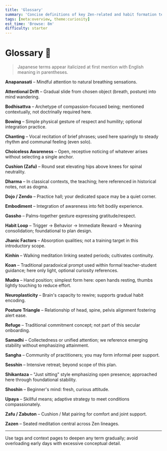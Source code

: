 ```yaml
---
title: 'Glossary'
summary: 'Concise definitions of key Zen-related and habit formation terms used throughout the plan.'
tags: [meta:overview, theme:curiosity]
est_time: 'Browse: 8m'
difficulty: starter
---
```


# Glossary :bookmark_tabs:

> Japanese terms appear italicized at first mention with English meaning in parentheses.

**Anapanasati** – Mindful attention to natural breathing sensations.

**Attentional Drift** – Gradual slide from chosen object (breath, posture) into mind wandering.

**Bodhisattva** – Archetype of compassion-focused being; mentioned contextually, not doctrinally required here.

**Bowing** – Simple physical gesture of respect and humility; optional integration practice.

**Chanting** – Vocal recitation of brief phrases; used here sparingly to steady rhythm and communal feeling (even solo).

**Choiceless Awareness** – Open, receptive noticing of whatever arises without selecting a single anchor.

**Cushion (Zafu)** – Round seat elevating hips above knees for spinal neutrality.

**Dharma** – In classical contexts, the teaching; here referenced in historical notes, not as dogma.

**Dojo / Zendo** – Practice hall; your dedicated space may be a quiet corner.

**Embodiment** – Integration of awareness into felt bodily experience.

**Gassho** – Palms-together gesture expressing gratitude/respect.

**Habit Loop** – Trigger → Behavior → Immediate Reward → Meaning consolidation; foundational to plan design.

**Jhanic Factors** – Absorption qualities; not a training target in this introductory scope.

**Kinhin** – Walking meditation linking seated periods; cultivates continuity.

**Koan** – Traditional paradoxical prompt used within formal teacher-student guidance; here only light, optional curiosity references.

**Mudra** – Hand position; simplest form here: open hands resting, thumbs lightly touching to reduce effort.

**Neuroplasticity** – Brain's capacity to rewire; supports gradual habit encoding.

**Posture Triangle** – Relationship of head, spine, pelvis alignment fostering alert ease.

**Refuge** – Traditional commitment concept; not part of this secular onboarding.

**Samadhi** – Collectedness or unified attention; we reference emerging stability without emphasizing attainment.

**Sangha** – Community of practitioners; you may form informal peer support.

**Sesshin** – Intensive retreat; beyond scope of this plan.

**Shikantaza** – "Just sitting" style emphasizing open presence; approached here through foundational stability.

**Shoshin** – Beginner's mind: fresh, curious attitude.

**Upaya** – Skillful means; adaptive strategy to meet conditions compassionately.

**Zafu / Zabuton** – Cushion / Mat pairing for comfort and joint support.

**Zazen** – Seated meditation central across Zen lineages.

---

Use tags and context pages to deepen any term gradually; avoid overloading early days with excessive conceptual detail.
